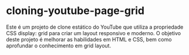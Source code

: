 # cloning-youtube-page-grid
Este é um projeto de clone estático do YouTube que utiliza a propriedade CSS display: grid para criar um layout responsivo e moderno. O objetivo deste projeto é melhorar as habilidades em HTML e CSS, bem como aprofundar o conhecimento em grid layout.
